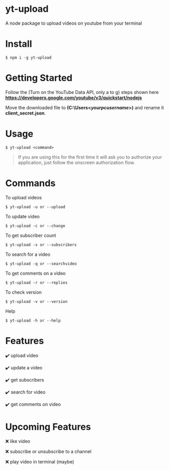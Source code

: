 # yt-upload
A node package to upload videos on youtube from your terminal

# Install
```console
$ npm i -g yt-upload
```

# Getting Started
Follow the (Turn on the YouTube Data API, only a to g) steps shown here **https://developers.google.com/youtube/v3/quickstart/nodejs**

Move the downloaded file to **(C:\Users\<*yourpcusername*>)** and rename it **client_secret.json**.

# Usage
```console
$ yt-upload <command>
```

> If you are using this for the first time it will ask you to authorize your application, just follow the onscreen authorization flow.

# Commands
To upload videos
```console
$ yt-upload -u or --upload
```

To update video
```console
$ yt-upload -c or --change
```

To get subscriber count
```console
$ yt-upload -s or --subscribers
```

To search for a video
```console
$ yt-upload -q or --searchvideo
```

To get comments on a video
```console
$ yt-upload -r or --replies
```

To check version
```console
$ yt-upload -v or --version
```

Help
```console
$ yt-upload -h or --help
```

# Features
✔️ upload video

✔️ update a video

✔️ get subscribers

✔️ search for video

✔️ get comments on video

# Upcoming Features 

❌ like video

❌ subscribe or unsubscribe to a channel

❌ play video in terminal (maybe)
